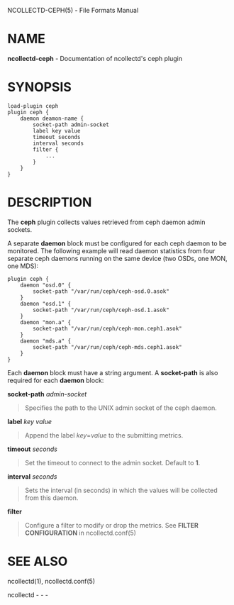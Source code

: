 NCOLLECTD-CEPH(5) - File Formats Manual

# NAME

**ncollectd-ceph** - Documentation of ncollectd's ceph plugin

# SYNOPSIS

	load-plugin ceph
	plugin ceph {
	    daemon deamon-name {
	        socket-path admin-socket
	        label key value
	        timeout seconds
	        interval seconds
	        filter {
	            ...
	        }
	    }
	}

# DESCRIPTION

The **ceph** plugin collects values retrieved from ceph daemon admin sockets.

A separate **daemon** block must be configured for each ceph daemon to be
monitored.
The following example will read daemon statistics from four separate ceph
daemons running on the same device (two OSDs, one MON, one MDS):

	plugin ceph {
	    daemon "osd.0" {
	        socket-path "/var/run/ceph/ceph-osd.0.asok"
	    }
	    daemon "osd.1" {
	        socket-path "/var/run/ceph/ceph-osd.1.asok"
	    }
	    daemon "mon.a" {
	        socket-path "/var/run/ceph/ceph-mon.ceph1.asok"
	    }
	    daemon "mds.a" {
	        socket-path "/var/run/ceph/ceph-mds.ceph1.asok"
	    }
	}

Each **daemon** block must have a string argument.
A **socket-path** is also required for each **daemon** block:

**socket-path** *admin-socket*

> Specifies the path to the UNIX admin socket of the ceph daemon.

**label** *key* *value*

> Append the label *key*=*value* to the submitting metrics.

**timeout** *seconds*

> Set the timeout to connect to the admin socket.
> Default to **1**.

**interval** *seconds*

> Sets the interval (in seconds) in which the values will be collected
> from this daemon.

**filter**

> Configure a filter to modify or drop the metrics.
> See **FILTER CONFIGURATION** in
> ncollectd.conf(5)

# SEE ALSO

ncollectd(1),
ncollectd.conf(5)

ncollectd - - -

